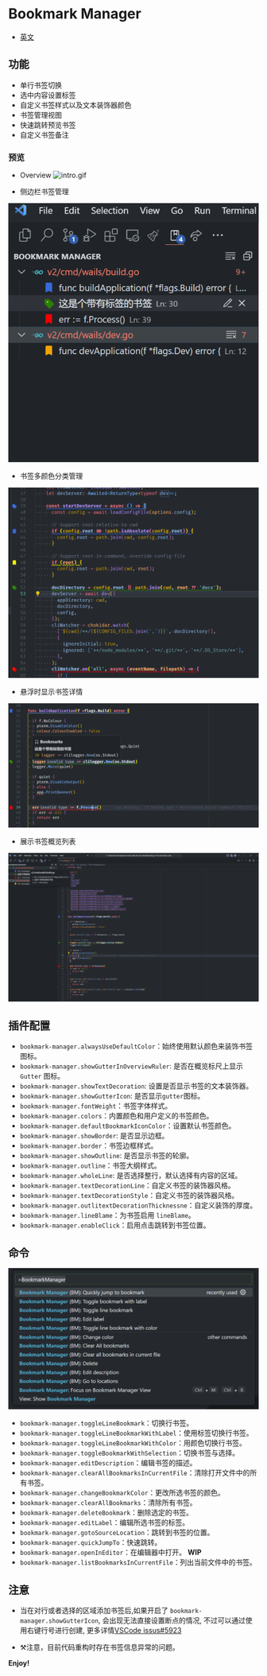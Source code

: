 # Bookmark Manager

- [英文](./README.md)

## 功能

- 单行书签切换
- 选中内容设置标签
- 自定义书签样式以及文本装饰器颜色
- 书签管理视图
- 快速跳转预览书签
- 自定义书签备注

### 预览

- Overview
  ![intro.gif](images/intro.gif)

- 侧边栏书签管理

![picture 6](images/b0e8682a5dacc5c7df3d350fc89b0de76a9347f52f43c9693fa901ada57a3c6c.png)

- 书签多颜色分类管理

![picture 1](./images/454a86e976aac9448e305cc9942b13273a70e7cc89bec928f8e4234ed75411f2.png)

- 悬浮时显示书签详情

![picture 5](images/5880f91f811e917059eb6012407449ebbd177483a3bfe5ead87c7cac8dc4a8d8.png)

- 展示书签概览列表

![picture 7](images/e15e1d0a9a1015637318d11f8db04f0c79255831cb3dcc0c65d993b689712e4c.png)

## 插件配置

- `bookmark-manager.alwaysUseDefaultColor`：始终使用默认颜色来装饰书签图标。
- `bookmark-manager.showGutterInOverviewRuler`: 是否在概览标尺上显示 `Gutter` 图标。
- `bookmark-manager.showTextDecoration`: 设置是否显示书签的文本装饰器。
- `bookmark-manager.showGutterIcon`: 是否显示`gutter`图标。
- `bookmark-manager.fontWeight`：书签字体样式。
- `bookmark-manager.colors`：内置颜色和用户定义的书签颜色。
- `bookmark-manager.defaultBookmarkIconColor`：设置默认书签颜色。
- `bookmark-manager.showBorder`: 是否显示边框。
- `bookmark-manager.border`：书签边框样式。
- `bookmark-manager.showOutline`: 是否显示书签的轮廓。
- `bookmark-manager.outline`：书签大纲样式。
- `bookmark-manager.wholeLine`: 是否选择整行，默认选择有内容的区域。
- `bookmark-manager.textDecorationLine`：自定义书签的装饰器风格。
- `bookmark-manager.textDecorationStyle`：自定义书签的装饰器风格。
- `bookmark-manager.outlitextDecorationThicknessne`：自定义装饰的厚度。
- `bookmark-manager.lineBlame`：为书签启用 `lineBlame`。
- `bookmark-manager.enableClick`：启用点击跳转到书签位置。

## 命令

![picture 4](images/049f56ef509d47834c9df728f9cd94362df7fd6e3f3d8ac98a644694c925be16.png)

- `bookmark-manager.toggleLineBookmark`：切换行书签。
- `bookmark-manager.toggleLineBookmarkWithLabel`：使用标签切换行书签。
- `bookmark-manager.toggleLineBookmarkWithColor`：用颜色切换行书签。
- `bookmark-manager.toggleBookmarkWithSelection`：切换书签与选择。
- `bookmark-manager.editDescription`：编辑书签的描述。
- `bookmark-manager.clearAllBookmarksInCurrentFile`：清除打开文件中的所有书签。
- `bookmark-manager.changeBookmarkColor`：更改所选书签的颜色。
- `bookmark-manager.clearAllBookmarks`：清除所有书签。
- `bookmark-manager.deleteBookmark`：删除选定的书签。
- `bookmark-manager.editLabel`：编辑所选书签的标签。
- `bookmark-manager.gotoSourceLocation`：跳转到书签的位置。
- `bookmark-manager.quickJumpTo`：快速跳转。
- `bookmark-manager.openInEditor`：在编辑器中打开。 **WIP**
- `bookmark-manager.listBookmarksInCurrentFile`：列出当前文件中的书签。

## 注意

- 当在对行或者选择的区域添加书签后,如果开启了 `bookmark-manager.showGutterIcon`, 会出现无法直接设置断点的情况, 不过可以通过使用右键行号进行创建, 更多详情[VSCode issus#5923](https://github.com/Microsoft/vscode/issues/5923)

- ⚒️注意，目前代码重构时存在书签信息异常的问题。

**Enjoy!**
